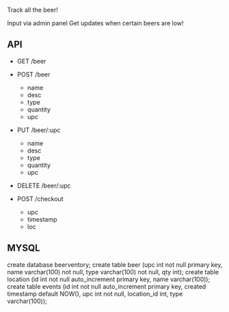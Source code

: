 Track all the beer!

Input via admin panel
Get updates when certain beers are low!

## API  
- GET /beer  

- POST /beer
  - name
  - desc
  - type
  - quantity
  - upc

- PUT /beer/:upc
  - name
  - desc
  - type
  - quantity
  - upc

- DELETE /beer/:upc

- POST /checkout
  - upc
  - timestamp
  - loc


## MYSQL

create database beerventory;
create table beer (upc int not null primary key, name varchar(100) not null, type varchar(100) not null, qty int);
create table location (id int not null auto_increment primary key, name varchar(100));
create table events (id int not null auto_increment primary key, created timestamp default NOW(), upc int not null, location_id int, type varchar(100));
